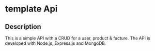 # template Api

## Description

This is a simple API with a CRUD for a user, product & facture. The API is developed with Node.js, Express.js and MongoDB.
